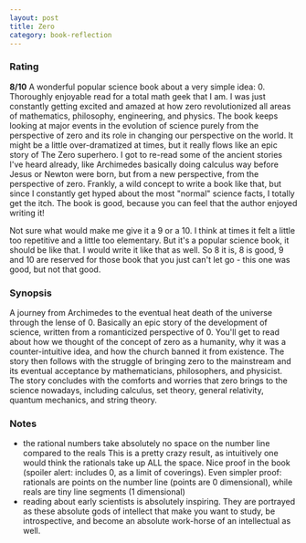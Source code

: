 ```yaml
---
layout: post
title: Zero
category: book-reflection
---
```


### Rating
**8/10** A wonderful popular science book about a very simple idea: 0. Thoroughly enjoyable read for a total math geek that I am. I was just constantly getting excited and amazed at how zero revolutionized all areas of mathematics, philosophy, engineering, and physics. The book keeps looking at major events in the evolution of science purely from the perspective of zero and its role in changing our perspective on the world. It might be a little over-dramatized at times, but it really flows like an epic story of The Zero superhero. I got to re-read some of the ancient stories I've heard already, like Archimedes basically doing calculus way before Jesus or Newton were born, but from a new perspective, from the perspective of zero. Frankly, a wild concept to write a book like that, but since I constantly get hyped about the most "normal" science facts, I totally get the itch. The book is good, because you can feel that the author enjoyed writing it!

Not sure what would make me give it a 9 or a 10. I think at times it felt a little too repetitive and a little too elementary. But it's a popular science book, it should be like that. I would write it like that as well. So 8 it is, 8 is good, 9 and 10 are reserved for those book that you just can't let go - this one was good, but not that good.

### Synopsis
A journey from Archimedes to the eventual heat death of the universe through the lense of 0. Basically an epic story of the development of science, written from a romanticized perspective of 0. You'll get to read about how we thought of the concept of zero as a humanity, why it was a counter-intuitive idea, and how the church banned it from existence. The story then follows with the struggle of bringing zero to the mainstream and its eventual acceptance by mathematicians, philosophers, and physicist. The story concludes with the comforts and worries that zero brings to the science nowadays, including calculus, set theory, general relativity, quantum mechanics, and string theory.

### Notes
- the rational numbers take absolutely no space on the number line compared to the reals This is a pretty crazy result, as intuitively one would think the rationals take up ALL the space. Nice proof in the book (spoiler alert: includes 0, as a limit of coverings). Even simpler proof: rationals are points on the number line (points are 0 dimensional), while reals are tiny line segments (1 dimensional)
- reading about early scientists is absolutely inspiring. They are portrayed as these absolute gods of intellect that make you want to study, be introspective, and become an absolute work-horse of an intellectual as well.